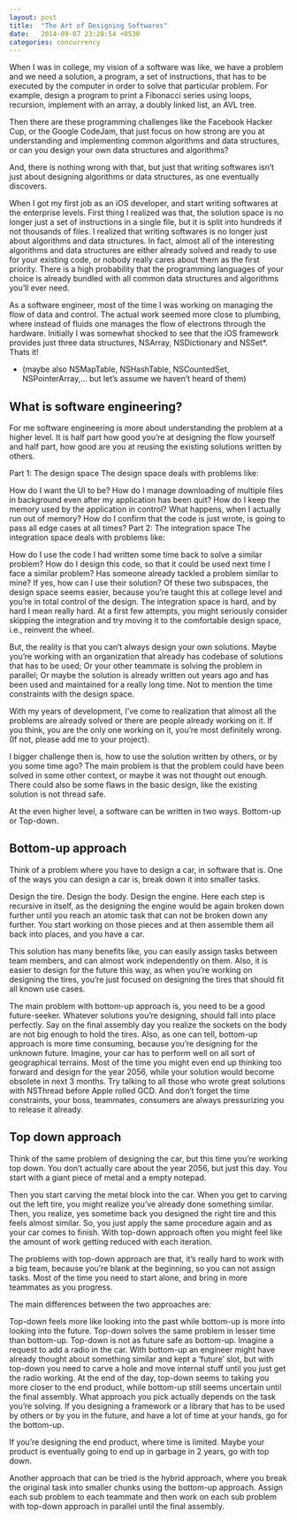 ```yaml
---
layout: post
title:  "The Art of Designing Softwares"
date:   2014-09-07 23:28:54 +0530
categories: concurrency
---
```


When I was in college, my vision of a software was like, we have a problem and we need a solution, a program, a set of instructions, that has to be executed by the computer in order to solve that particular problem. For example, design a program to print a Fibonacci series using loops, recursion, implement with an array, a doubly linked list, an AVL tree.

Then there are these programming challenges like the Facebook Hacker Cup, or the Google CodeJam, that just focus on how strong are you at understanding and implementing common algorithms and data structures, or can you design your own data structures and algorithms?

And, there is nothing wrong with that, but just that writing softwares isn’t just about designing algorithms or data structures, as one eventually discovers.

When I got my first job as an iOS developer, and start writing softwares at the enterprise levels. First thing I realized was that, the solution space is no longer just a set of instructions in a single file, but it is split into hundreds if not thousands of files. I realized that writing softwares is no longer just about algorithms and data structures. In fact, almost all of the interesting algorithms and data structures are either already solved and ready to use for your existing code, or nobody really cares about them as the first priority. There is a high probability that the programming languages of your choice is already bundled with all common data structures and algorithms you’ll ever need.

As a software engineer, most of the time I was working on managing the flow of data and control. The actual work seemed more close to plumbing, where instead of fluids one manages the flow of electrons through the hardware. Initially I was somewhat shocked to see that the iOS framework provides just three data structures, NSArray, NSDictionary and NSSet*. Thats it!

* (maybe also NSMapTable, NSHashTable, NSCountedSet, NSPointerArray,… but let’s assume we haven’t heard of them)

## What is software engineering?

For me software engineering is more about understanding the problem at a higher level. It is half part how good you’re at designing the flow yourself and half part, how good are you at reusing the existing solutions written by others.

Part 1: The design space
The design space deals with problems like:

How do I want the UI to be?
How do I manage downloading of multiple files in background even after my application has been quit?
How do I keep the memory used by the application in control? What happens, when I actually run out of memory?
How do I confirm that the code is just wrote, is going to pass all edge cases at all times?
Part 2: The integration space
The integration space deals with problems like:

How do I use the code I had written some time back to solve a similar problem?
How do I design this code, so that it could be used next time I face a similar problem?
Has someone already tackled a problem similar to mine? If yes, how can I use their solution?
Of these two subspaces, the design space seems easier, because you’re taught this at college level and you’re in total control of the design. The integration space is hard, and by hard I mean really hard. At a first few attempts, you might seriously consider skipping the integration and try moving it to the comfortable design space, i.e., reinvent the wheel.

But, the reality is that you can’t always design your own solutions. Maybe you’re working with an organization that already has codebase of solutions that has to be used; Or your other teammate is solving the problem in parallel; Or maybe the solution is already written out years ago and has been used and maintained for a really long time. Not to mention the time constraints with the design space.

With my years of development, I’ve come to realization that almost all the problems are already solved or there are people already working on it. If you think, you are the only one working on it, you’re most definitely wrong. (If not, please add me to your project).

I bigger challenge then is, how to use the solution written by others, or by you some time ago? The main problem is that the problem could have been solved in some other context, or maybe it was not thought out enough. There could also be some flaws in the basic design, like the existing solution is not thread safe.

At the even higher level, a software can be written in two ways. Bottom-up or Top-down.

## Bottom-up approach

Think of a problem where you have to design a car, in software that is. One of the ways you can design a car is, break down it into smaller tasks.

Design the tire.
Design the body.
Design the engine.
Here each step is recursive in itself, as the designing the engine would be again broken down further until you reach an atomic task that can not be broken down any further. You start working on those pieces and at then assemble them all back into places, and you have a car.

This solution has many benefits like, you can easily assign tasks between team members, and can almost work independently on them. Also, it is easier to design for the future this way, as when you’re working on designing the tires, you’re just focused on designing the tires that should fit all known use cases.

The main problem with bottom-up approach is, you need to be a good future-seeker. Whatever solutions you’re designing, should fall into place perfectly. Say on the final assembly day you realize the sockets on the body are not big enough to hold the tires. Also, as one can tell, bottom-up approach is more time consuming, because you’re designing for the unknown future. Imagine, your car has to perform well on all sort of geographical terrains. Most of the time you might even end up thinking too forward and design for the year 2056, while your solution would become obsolete in next 3 months. Try talking to all those who wrote great solutions with NSThread before Apple rolled GCD. And don’t forget the time constraints, your boss, teammates, consumers are always pressurizing you to release it already.

## Top down approach

Think of the same problem of designing the car, but this time you’re working top down. You don’t actually care about the year 2056, but just this day. You start with a giant piece of metal and a empty notepad.

Then you start carving the metal block into the car. When you get to carving out the left tire, you might realize you’ve already done something similar. Then, you realize, yes sometime back you designed the right tire and this feels almost similar. So, you just apply the same procedure again and as your car comes to finish. With top-down approach often you might feel like the amount of work getting reduced with each iteration.

The problems with top-down approach are that, it’s really hard to work with a big team, because you’re blank at the beginning, so you can not assign tasks. Most of the time you need to start alone, and bring in more teammates as you progress.

The main differences between the two approaches are:

Top-down feels more like looking into the past while bottom-up is more into looking into the future.
Top-down solves the same problem in lesser time than bottom-up.
Top-down is not as future safe as bottom-up. Imagine a request to add a radio in the car. With bottom-up an engineer might have already thought about something similar and kept a ‘future’ slot, but with top-down you need to carve a hole and move internal stuff until you just get the radio working.
At the end of the day, top-down seems to taking you more closer to the end product, while bottom-up still seems uncertain until the final assembly.
What approach you pick actually depends on the task you’re solving. If you designing a framework or a library that has to be used by others or by you in the future, and have a lot of time at your hands, go for the bottom-up.

If you’re designing the end product, where time is limited. Maybe your product is eventually going to end up in garbage in 2 years, go with top down.

Another approach that can be tried is the hybrid approach, where you break the original task into smaller chunks using the bottom-up approach. Assign each sub problem to each teammate and then work on each sub problem with top-down approach in parallel until the final assembly.

